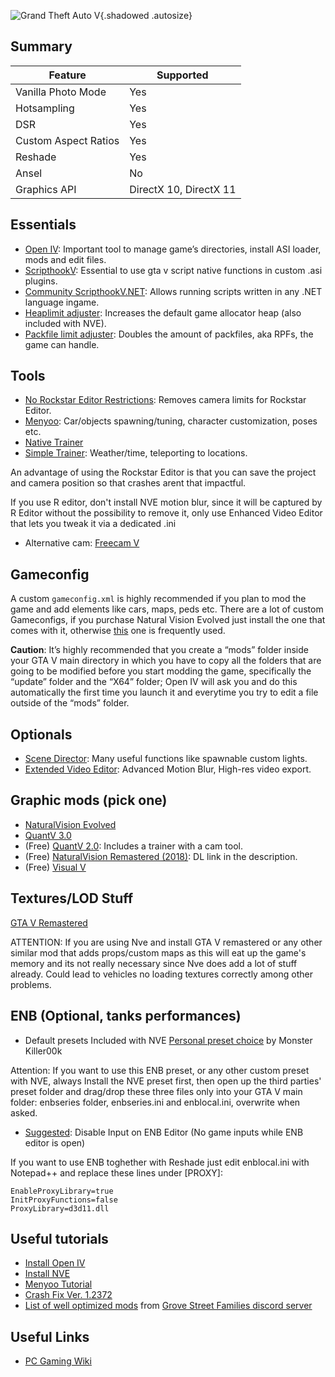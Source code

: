 ![Grand Theft Auto V](Images\gtav_header.png "Shot by SammirLlm"){.shadowed .autosize}
 
## Summary
 
Feature | Supported
--|--
Vanilla Photo Mode | Yes
Hotsampling | Yes
DSR | Yes
Custom Aspect Ratios | Yes
Reshade | Yes
Ansel | No
Graphics API | DirectX 10, DirectX 11
 


## Essentials


- [Open IV](https://openiv.com): Important tool to manage game’s directories, install ASI loader, mods and edit files.
- [ScripthookV](https://www.dev-c.com/gtav/scripthookv): Essential to use gta v script native functions in custom .asi plugins.
- [Community ScripthookV.NET](https://www.gta5-mods.com/tools/scripthookv-net): Allows running scripts written in any .NET language ingame.
- [Heaplimit adjuster](https://www.gta5-mods.com/tools/heapadjuster): Increases the default game allocator heap (also included with NVE).
- [Packfile limit adjuster](https://www.gta5-mods.com/tools/packfile-limit-adjuster): Doubles the amount of packfiles, aka RPFs, the game can handle.
 

## Tools

- [No Rockstar Editor Restrictions](https://www.gta5-mods.com/scripts/no-rockstar-editor-restrictions): Removes camera limits for Rockstar Editor.
- [Menyoo](https://www.gta5-mods.com/scripts/menyoo-pc-sp): Car/objects spawning/tuning, character customization, poses etc.
- [Native Trainer](https://www.gta5-mods.com/scripts/enhanced-native-trainer-zemanez-and-others) 
- [Simple Trainer](https://www.gta5-mods.com/scripts/simple-trainer-for-gtav): Weather/time, teleporting to locations.

An advantage of using the Rockstar Editor is that you can save the project and camera position so that crashes arent that impactful.

If you use R editor, don't install NVE motion blur, since it will be captured by R Editor without the possibility to remove it, only use Enhanced Video Editor that lets you tweak it via a dedicated .ini

- Alternative cam: [Freecam V](https://www.gta5-mods.com/scripts/freecamv-net)

## Gameconfig

A custom `gameconfig.xml` is highly recommended if you plan to mod the game and add elements like cars, maps, peds etc. There are a lot of custom Gameconfigs, if you purchase Natural Vision Evolved just install the one that comes with it, otherwise [this](https://www.gta5-mods.com/misc/gta-5-gameconfig-300-cars) one is frequently used.

**Caution**: It’s highly recommended that you create a “mods” folder inside your GTA V main directory in which you have to copy all the folders that are going to be modified before you start modding the game, specifically the “update” folder and the “X64” folder; Open IV will ask you and do this automatically the first time you launch it and everytime you try to edit a file outside of the “mods” folder. 



## Optionals

- [Scene Director](https://www.gta5-mods.com/scripts/scene-director): Many useful functions like spawnable custom lights.
- [Extended Video Editor](https://www.gta5-mods.com/scripts/extended-video-export): Advanced Motion Blur, High-res video export.

## Graphic mods (pick one)

- [NaturalVision Evolved](https://www.patreon.com/razedmods)
- [QuantV 3.0](https://www.patreon.com/QuantV)
- (Free) [QuantV 2.0](https://www.gtainside.com/en/gta5/mods/119996-quantv-2-1-4/): Includes a trainer with a cam tool. 
- (Free) [NaturalVision Remastered (2018)](https://www.youtube.com/watch?v=sctUtDoFLms): DL link in the description.
- (Free) [Visual V](https://www.gta5-mods.com/misc/visualv)

## Textures/LOD Stuff

[GTA V Remastered](https://gta5-mods.com/maps/grand-theft-auto-v-remastered-add-on)

ATTENTION: If you are using Nve and install GTA V remastered or any other similar mod that adds props/custom maps as this will eat up the game's memory and its not really necessary since Nve does add a lot of stuff already. Could lead to vehicles no loading textures correctly among other problems.


## ENB (Optional, tanks performances)

- Default presets Included with NVE
[Personal preset choice](https://www.mediafire.com/file/x0f18rkv6zj470n/MONSTER_KILLER00K%27s_ENB.rar/file) by Monster Killer00k

Attention: If you want to use this ENB preset, or any other custom preset with NVE, always Install the NVE preset first, then open up the third parties' preset folder and drag/drop these three files only into your GTA V main folder: enbseries folder, enbseries.ini and enblocal.ini, overwrite when asked.

- [Suggested](https://nl.gta5-mods.com/scripts/disable-input-on-enb-editor): Disable Input on ENB Editor (No game inputs while ENB editor is open) 




If you want to use ENB toghether with Reshade just edit enblocal.ini with Notepad++ and replace these lines under [PROXY]:

```
EnableProxyLibrary=true
InitProxyFunctions=false
ProxyLibrary=d3d11.dll
```


## Useful tutorials


- [Install Open IV](https://www.youtube.com/watch?v=OPN9YroBcTs)
- [Install NVE](https://www.youtube.com/watch?v=52mwjzOXzo0)
- [Menyoo Tutorial](https://www.youtube.com/watch?v=NvxBWuNXRvw)
- [Crash Fix Ver. 1.2372](https://www.youtube.com/watch?v=NZlF9FbPA6E)
- [List of well optimized mods](https://discord.com/channels/334343104284852224/629894339681583124/775146822988988416) from [Grove Street Families discord server](https://discord.gg/muTdyKjK)




## Useful Links
 
* [PC Gaming Wiki](https://www.pcgamingwiki.com/wiki/Grand_Theft_Auto_V)
